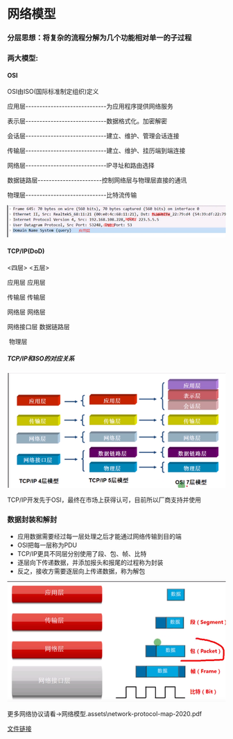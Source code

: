 # 网络模型

### 分层思想：将复杂的流程分解为几个功能相对单一的子过程

### 两大模型:   

#### OSI

OSI由ISO(国际标准制定组织)定义

应用层-----------------------------为应用程序提供网络服务

表示层-----------------------------数据格式化。加密解密

会话层-----------------------------建立、维护、管理会话连接

传输层-----------------------------建立、维护、挂历端到端连接

网络层-----------------------------IP寻址和路由选择

数据链路层-----------------------控制网络层与物理层直接的通讯

物理层-----------------------------比特流传输

![1595157229308](网络模型.assets\1595157229308.png)

#### TCP/IP(DoD)

<四层>		<五层>

应用层		应用层

传输层		传输层

网络层		网络层

网络接口层	数据链路层

​			物理层

##### TCP/IP和ISO的对应关系

![1595157630070](网络模型.assets\1595157630070.png)

TCP/IP开发先于OSI，最终在市场上获得认可，目前所以厂商支持并使用

### 数据封装和解封

* 应用数据需要经过每一层处理之后才能通过网络传输到目的端
* OSI把每一层称为PDU
* TCP/IP更具不同层分别使用了段、包、帧、比特
* 逐层向下传递数据，并添加报头和报尾的过程称为封装
* 反之，接收方需要逐层向上传递数据，称为解包

![1595159865178](网络模型.assets\1595159865178.png)

更多网络协议请看->网络模型.assets\network-protocol-map-2020.pdf

 [文件链接](网络模型.assets\network-protocol-map-2020.pdf)

